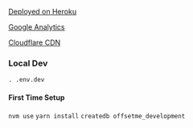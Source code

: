 [Deployed on Heroku](https://dashboard.heroku.com/pipelines/e3f20cd1-57a5-4b3a-9447-cf8391359075)

[Google Analytics](https://analytics.google.com/analytics/web/#/p303081828/reports/reportinghub)

[Cloudflare CDN](https://dash.cloudflare.com/0a6f920e4cd4b08198ecfdf8cbf909ca/offsetme.app)

### Local Dev

`. .env.dev`

#### First Time Setup

`nvm use`
`yarn install`
`createdb offsetme_development`
